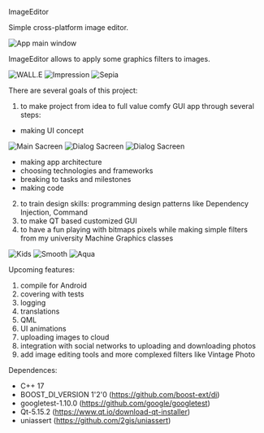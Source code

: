 ImageEditor




Simple cross-platform image editor. 

![App main window](Images/flowers_aqua.png)

ImageEditor allows to apply some graphics filters to images.


![WALL.E](Images/WALL.E.png) ![Impression](Images/WALL.E_imp.png) ![Sepia](Images/WALL.E_sepia.png)

 


There are several goals of this project:

1. to make project from idea to full value comfy GUI app through several steps: 
- making UI concept 

![Main Sacreen](Images/ui_concep_Filters_screen.png) ![Dialog Sacreen](Images/ui_concept_Menu.png) ![Dialog Sacreen](Images/menu.png)

- making app architecture
- choosing technologies and frameworks
- breaking to tasks and milestones
- making code
2. to train design skills: programming design patterns like Dependency Injection, Command
3. to make QT based customized GUI
4. to have a fun playing with bitmaps pixels while making simple filters from my university Machine Graphics classes


![Kids](Images/kids1.png) ![Smooth](Images/kids_smooth.png) ![Aqua](Images/kids_aqua.png)


Upcoming features:
1. compile for Android
2. covering with tests
3. logging
4. translations
5. QML
6. UI animations
7. uploading images to cloud
8. integration with social networks to uploading and downloading photos
9. add image editing tools and more complexed filters like Vintage Photo




Dependences:
- C++ 17 
- BOOST_DI_VERSION 1'2'0 (https://github.com/boost-ext/di)
- googletest-1.10.0 (https://github.com/google/googletest)
- Qt-5.15.2 (https://www.qt.io/download-qt-installer)
- uniassert (https://github.com/2gis/uniassert)
